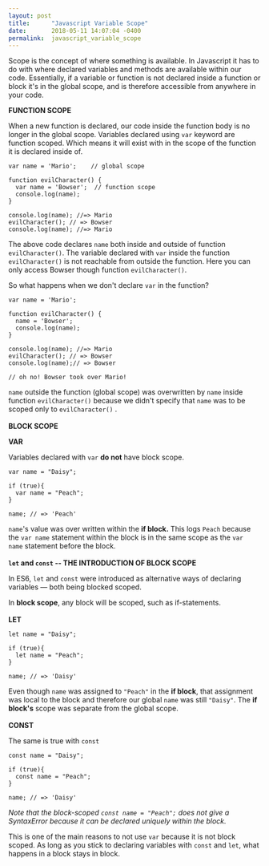 ```yaml
---
layout: post
title:      "Javascript Variable Scope"
date:       2018-05-11 14:07:04 -0400
permalink:  javascript_variable_scope
---
```


Scope is the concept of where something is available. In Javascript it has to do with where declared variables and methods are available within our code. Essentially, if a variable or function is not declared inside a function or block it's in the global scope, and is therefore accessible from anywhere in your code. 


**FUNCTION SCOPE**

When a new function is declared, our code inside the function body is no longer in the global scope. Variables declared using `var` keyword are function scoped. Which means it will exist with in the scope of the function it is declared inside of.

```
var name = 'Mario';    // global scope

function evilCharacter() {  
  var name = 'Bowser';  // function scope
  console.log(name); 
}

console.log(name); //=> Mario
evilCharacter(); // => Bowser
console.log(name); //=> Mario
```
The above code declares `name` both inside and outside of function `evilCharacter()`. The variable declared with `var` inside the function `evilCharacter()` is not reachable from outside the function. Here you can only access Bowser though function `evilCharacter()`.

So what happens when we don't declare `var` in the function?

```
var name = 'Mario';

function evilCharacter() {  
  name = 'Bowser';
  console.log(name); 
}

console.log(name); //=> Mario
evilCharacter(); // => Bowser
console.log(name);// => Bowser

// oh no! Bowser took over Mario!
```
`name` outside the function (global scope) was overwritten by `name` inside function `evilCharacter()` because we didn't specify that `name` was to be scoped only to `evilCharacter()` .
<br>
<br>
**BLOCK SCOPE**

**VAR**

Variables declared with `var`  **do not** have block scope. 
```
var name = "Daisy"; 

if (true){
  var name = "Peach";
} 

name; // => 'Peach'
```
`name`'s value was over written within the **if block.** This logs `Peach` because the `var name` statement within the block is in the same scope as the `var name` statement before the block.
<br>
<br>
**`let` and `const` -- THE INTRODUCTION OF BLOCK SCOPE**

In ES6, `let` and `const` were introduced as alternative ways of declaring variables — both being blocked scoped.

In **block scope**, any block will be scoped, such as if-statements. 
<br>
<br>
**LET**

```
let name = "Daisy"; 

if (true){
  let name = "Peach";
} 

name; // => 'Daisy'
```
Even though `name` was assigned to `"Peach"` in the **if block**, that assignment was local to the block and therefore our global `name` was still `"Daisy"`. The **if block's** scope was separate from the global scope.
<br>
<br>
**CONST**

The same is true with `const`
```
const name = "Daisy"; 

if (true){
  const name = "Peach";
} 

name; // => 'Daisy'
```
*Note that the block-scoped `const name = "Peach";` does not give a SyntaxError because it can be declared uniquely within the block.*

This is one of the main reasons to not use `var` because it is not block scoped.  As long as you stick to declaring variables with `const` and `let`, what happens in a block stays in block.

